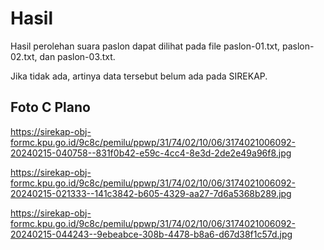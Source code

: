 # Hasil

Hasil perolehan suara paslon dapat dilihat pada file paslon-01.txt, paslon-02.txt, dan paslon-03.txt.

Jika tidak ada, artinya data tersebut belum ada pada SIREKAP.

## Foto C Plano

https://sirekap-obj-formc.kpu.go.id/9c8c/pemilu/ppwp/31/74/02/10/06/3174021006092-20240215-040758--831f0b42-e59c-4cc4-8e3d-2de2e49a96f8.jpg

https://sirekap-obj-formc.kpu.go.id/9c8c/pemilu/ppwp/31/74/02/10/06/3174021006092-20240215-021333--141c3842-b605-4329-aa27-7d6a5368b289.jpg

https://sirekap-obj-formc.kpu.go.id/9c8c/pemilu/ppwp/31/74/02/10/06/3174021006092-20240215-044243--9ebeabce-308b-4478-b8a6-d67d38f1c57d.jpg
